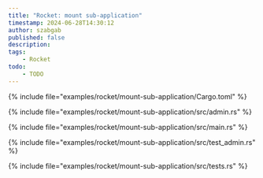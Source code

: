 ```yaml
---
title: "Rocket: mount sub-application"
timestamp: 2024-06-28T14:30:12
author: szabgab
published: false
description:
tags:
    - Rocket
todo:
    - TODO
---
```


{% include file="examples/rocket/mount-sub-application/Cargo.toml" %}

{% include file="examples/rocket/mount-sub-application/src/admin.rs" %}

{% include file="examples/rocket/mount-sub-application/src/main.rs" %}

{% include file="examples/rocket/mount-sub-application/src/test_admin.rs" %}

{% include file="examples/rocket/mount-sub-application/src/tests.rs" %}






